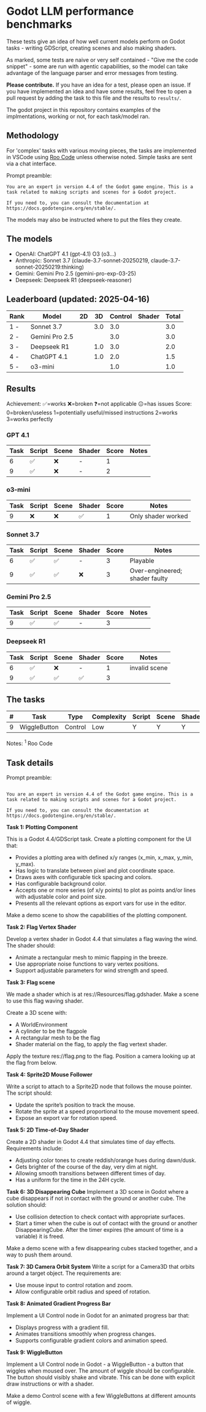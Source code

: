 # Godot LLM performance benchmarks

These tests give an idea of how well current models perform on Godot tasks - writing GDScript, creating scenes and also making shaders.

As marked, some tests are naive or very self contained - "Give me the code snippet" - some are run with agentic capabilities, so the model can take advantage of the language parser and error messages from testing. 

**Please contribute.** If you have an idea for a test, please open an issue. If you have implemented an idea and have some results, feel free to open a pull request by adding the task to this file and the results to `results/`.

The godot project in this repository contains examples of the implmentations, working or not, for each task/model ran.

## Methodology

For 'complex' tasks with various moving pieces, the tasks are implemented in VSCode using [Roo Code](https://github.com/RooVetGit/Roo-Code) unless otherwise noted. Simple tasks are sent via a chat interface.

Prompt preamble:
```
You are an expert in version 4.4 of the Godot game engine. This is a task related to making scripts and scenes for a Godot project.

If you need to, you can consult the documentation at https://docs.godotengine.org/en/stable/.
```
The models may also be instructed where to put the files they create.

## The models

- OpenAI: ChatGPT 4.1 (gpt-4.1) O3 (o3...)
- Anthropic: Sonnet 3.7 (claude-3.7-sonnet-20250219, claude-3.7-sonnet-20250219:thinking)
- Gemini: Gemini Pro 2.5 (gemini-pro-exp-03-25)
- Deepseek: Deepseek R1 (deepseek-reasoner)

## Leaderboard (updated: 2025-04-16)

| Rank | Model      | 2D | 3D | Control | Shader | Total |
|------|------------|----|----|---------|--------|-------|
| 1 - | Sonnet 3.7 |  | 3.0 | 3.0 |  | 3.0 |
| 2 - | Gemini Pro 2.5 |  |  | 3.0 |  | 3.0 |
| 3 - | Deepseek R1 |  | 1.0 | 3.0 |  | 2.0 |
| 4 - | ChatGPT 4.1 |  | 1.0 | 2.0 |  | 1.5 |
| 5 - | o3-mini |  |  | 1.0 |  | 1.0 |




## Results

Achievement: ✅=works  ❌=broken  ❓=not applicable 😐=has issues
Score: 0=broken/useless 1=potentially useful/missed instructions 2=works 3=works perfectly

### GPT 4.1

| Task | Script | Scene | Shader | Score |  Notes |
|------|--------|-------|--------|-------|--------|
| 6 | ✅ | ❌ | - | 1 |  |
| 9 | ✅ | ❌ | - | 2 |  |




### o3-mini

| Task | Script | Scene | Shader | Score |  Notes |
|------|--------|-------|--------|-------|--------|
| 9 | ❌ | ❌ | ✅ | 1 | Only shader worked |




### Sonnet 3.7

| Task | Script | Scene | Shader | Score |  Notes |
|------|--------|-------|--------|-------|--------|
| 6 | ✅ | ✅ | - | 3 | Playable |
| 9 | ✅ | ✅ | ❌ | 3 | Over-engineered; shader faulty |




### Gemini Pro 2.5

| Task | Script | Scene | Shader | Score |  Notes |
|------|--------|-------|--------|-------|--------|
| 9 | ✅ | ✅ | - | 3 |  |




### Deepseek R1

| Task | Script | Scene | Shader | Score |  Notes |
|------|--------|-------|--------|-------|--------|
| 6 | ✅ | ❌ | - | 1 | invalid scene |
| 9 | ✅ | ✅ | ✅ | 3 |  |





## The tasks

| # | Task         | Type    | Complexity | Script | Scene | Shader | Notes |
|---|--------------|---------|------------|--------|-------|--------|-------|
| 9 | WiggleButton | Control | Low        | Y      | Y     | Y      | 1     |

Notes: <sup>1</sup> Roo Code

## Task details

Prompt preamble:
```

You are an expert in version 4.4 of the Godot game engine. This is a task related to making scripts and scenes for a Godot project.

If you need to, you can consult the documentation at https://docs.godotengine.org/en/stable/.

```

**Task 1: Plotting Component**

This is a Godot 4.4/GDScript task. Create a plotting component for the UI that:

- Provides a plotting area with defined x/y ranges (x_min, x_max, y_min, y_max).
- Has logic to translate between pixel and plot coordinate space.
- Draws axes with configurable tick spacing and colors.
- Has configurable background color.
- Accepts one or more series (of x/y points) to plot as points and/or lines with adjustable color and point size.
- Presents all the relevant options as export vars for use in the editor.

Make a demo scene to show the capabilities of the plotting component.

**Task 2: Flag Vertex Shader**

Develop a vertex shader in Godot 4.4 that simulates a flag waving the wind. The shader should:

- Animate a rectangular mesh to mimic flapping in the breeze.
- Use appropriate noise functions to vary vertex positions.
- Support adjustable parameters for wind strength and speed.

**Task 3: Flag scene**

We made a shader which is at res://Resources/flag.gdshader. Make a scene to use this flag waving shader. 

Create a 3D scene with:
- A WorldEnvironment
- A cylinder to be the flagpole
- A rectangular mesh to be the flag
- Shader material on the flag, to apply the flag vertext shader.

Apply the texture res://flag.png to the flag. Position a camera looking up at the flag from below.

**Task 4: Sprite2D Mouse Follower**

Write a script to attach to a Sprite2D node that follows the mouse pointer. The script should:

 - Update the sprite’s position to track the mouse.
 - Rotate the sprite at a speed proportional to the mouse movement speed.
 - Expose an export var for rotation speed.

**Task 5: 2D Time-of-Day Shader**

Create a 2D shader in Godot 4.4 that simulates time of day effects. Requirements include:

 - Adjusting color tones to create reddish/orange hues during dawn/dusk.
 - Gets brighter of the course of the day, very dim at night.
 - Allowing smooth transitions between different times of day.
 - Has a uniform for the time in the 24H cycle.

**Task 6: 3D Disappearing Cube**
Implement a 3D scene in Godot where a cube disappears if not in contact with the ground or another cube. The solution should:

 - Use collision detection to check contact with appropriate surfaces.
 - Start a timer when the cube is out of contact with the ground or another DisappearingCube. After the timer expires (the amount of time is a variable) it is freed.

Make a demo scene with a few disappearing cubes stacked together, and a way to push them around.

**Task 7: 3D Camera Orbit System**
Write a script for a Camera3D that orbits around a target object. The requirements are:

 - Use mouse input to control rotation and zoom.
 - Allow configurable orbit radius and speed of rotation.

**Task 8: Animated Gradient Progress Bar**

Implement a UI Control node in Godot for an animated progress bar that:

 - Displays progress with a gradient fill.
 - Animates transitions smoothly when progress changes.
 - Supports configurable gradient colors and animation speed.

**Task 9: WiggleButton**

Implement a UI Control node in Godot - a WiggleButton - a button that wiggles when moused over. The amount of wiggle should be configurable. The button should visibly shake and vibrate. This can be done with explicit draw instructions or with a shader.

Make a demo Control scene with a few WiggleButtons at different amounts of wiggle.
